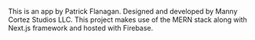 This is an app by Patrick Flanagan.  Designed and developed by Manny Cortez Studios LLC.  This project makes use of the MERN stack along with Next.js framework and hosted with Firebase.